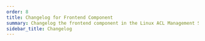 ```yaml
---
order: 8
title: Changelog for Frontend Component
summary: Changelog the frontend component in the Linux ACL Management System 
sidebar_title: Changelog 
---
```

